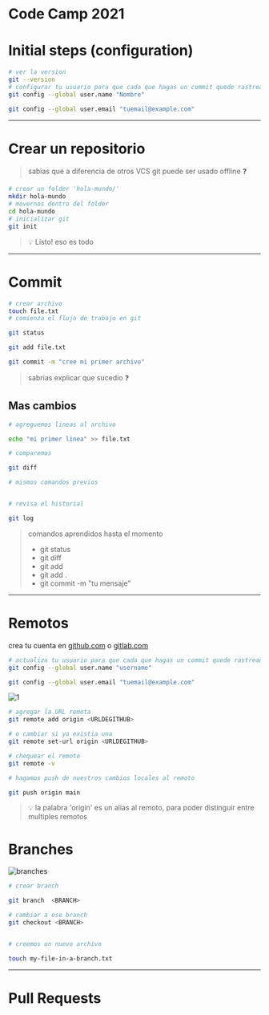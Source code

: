 # Code Camp 2021


# Initial steps (configuration)

```bash
# ver la version
git --version
# configurar tu usuario para que cada que hagas un commit quede rastreado tu nombre y correo
git config --global user.name "Nombre"

git config --global user.email "tuemail@example.com"

```

---

# Crear un repositorio

> sabias que a diferencia de otros VCS git puede ser usado offline ❓

```bash
# crear un folder 'hola-mundo/'
mkdir hola-mundo
# movernos dentro del folder
cd hola-mundo
# inicializar git
git init
```

> 💡 Listo! eso es todo

---
# Commit

```bash
# crear archivo
touch file.txt
# comienza el flujo de trabajo en git

git status

git add file.txt

git commit -m "cree mi primer archivo"
```

> sabrias explicar que sucedio ❓


## Mas cambios

```bash
# agreguemos lineas al archivo

echo "mi primer linea" >> file.txt

# comparemos

git diff

# mismos comandos previos


# revisa el historial

git log

```




> comandos aprendidos hasta el momento
> - git status
> - git diff
> - git add <ARCHIVO>
> - git add .
> - git commit -m "tu mensaje"


---

# Remotos

crea tu cuenta en [github.com](github.com) o [gitlab.com](gitlab.com)

```bash
# actualiza tu usuario para que cada que hagas un commit quede rastreado tu nombre y correo
git config --global user.name "username"

git config --global user.email "tuemail@example.com"

```


![1](.docs/remotes.png)


```bash
# agregar la URL remota
git remote add origin <URLDEGITHUB>

# o cambiar si ya existia una
git remote set-url origin <URLDEGITHUB>

# chequear el remoto
git remote -v

# hagamos push de nuestros cambios locales al remoto

git push origin main
```

> 💡 la palabra 'origin' es un alias al remoto, para poder distinguir entre multiples remotos


# Branches

![branches](.docs/branches.png)

```bash
# crear branch

git branch  <BRANCH>

# cambiar a ese branch
git checkout <BRANCH>


# creemos un nuevo archivo

touch my-file-in-a-branch.txt
```
---
# Pull Requests

